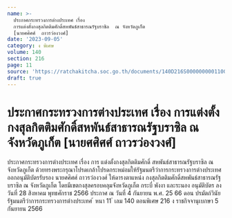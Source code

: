 ```yaml
---
name: >-
  ประกาศกระทรวงการต่างประเทศ เรื่อง
  การแต่งตั้งกงสุลกิตติมศักดิ์สหพันธ์สาธารณรัฐบราซิล  ณ จังหวัดภูเก็ต
  [นายศศิศศ์  ถาวรว่องวงศ์]
date: '2023-09-05'
category: ง พิเศษ
volume: 140
section: 216
page: 11
source: 'https://ratchakitcha.soc.go.th/documents/140D216S0000000001100.pdf'
draft: true
---
```


# ประกาศกระทรวงการต่างประเทศ เรื่อง การแต่งตั้งกงสุลกิตติมศักดิ์สหพันธ์สาธารณรัฐบราซิล  ณ จังหวัดภูเก็ต [นายศศิศศ์  ถาวรว่องวงศ์]

ประกาศกระทรวงการต่างประเทศ เรื่อง การ แต่งตั้งกงสุลกิตติมศักดิ์ สหพันธ์สาธารณรัฐบราซิล ณ จังหวัดภูเก็ต ด้วยทรงพระกรุณาโปรดเกล้าโปรดกระหม่อมให้รัฐมนตรีว่าการกระทรวงการต่างประเทศ ออกอนุมัติบัตรรับรอง นายศศิศศ์ ถาวรว่องวงศ์ ให้ดารงตาแหน่ง กงสุลกิตติมศักดิ์สหพันธ์สาธารณรัฐ บราซิล ณ จังหวัดภูเก็ต โดยมีเขตกงสุลครอบคลุมจังหวัดภูเก็ต กระบี่ พังงา และระนอง อนุมัติบัตร ลงวันที่ 28 สิงหาคม พุทธศักราช 2566 ประกาศ ณ วันที่ 4 กันยายน พ.ศ. 25 66 ดอน ปรมัตถ์วินัย รัฐมนตรีว่าการกระทรวงการต่างประเทศ ้ หนา 11 ่ เลม 140 ตอนพิเศษ 216 ง ราชกิจจานุเบกษา 5 กันยายน 2566
